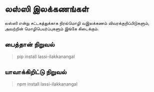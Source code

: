 # லஸ்ஸி இலக்கணங்கள்
லஸ்ஸி என்று சட்டகத்துக்காக நிரல்மொழி வஇலக்கணம் விவரக்குறிப்பிடுகளும், அவற்றின் மொழிபெயர்ப்புகளும் இங்கே கிடைக்கும்.

## பைத்தான் நிறுவல்
> pip install lassi-ilakkanangal

## யாவாக்கிறிட்டு நிறுவல்
> npm install lassi-ilakkanangal


